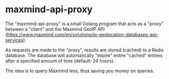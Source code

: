 # maxmind-api-proxy
The "maxmind-api-proxy" is a small Golang program that acts as a "proxy" between a "client" and the Maxmind GeoIP
API (https://www.maxmind.com/en/solutions/ip-geolocation-databases-api-services).

As requests are made to the "proxy", results are stored (cached) to a Redis database.  The database will automatically
"expire" entire "cached" entires after a specified amount of time (default: 24 hours).

The idea is to query Maxmind less,  thus saving you money on queries. 

